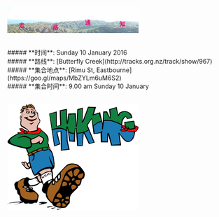 ![skyline](_images/skyline2.png)

<br/>
##### **时间**: Sunday 10 January 2016
<br/>
##### **路线**: [Butterfly Creek](http://tracks.org.nz/track/show/967)
<br/>
##### **集合地点**: [Rimu St, Eastbourne](https://goo.gl/maps/MbZYLm6uM6S2)
<br/>
##### **集合时间**: 9.00 am Sunday 10 January
<br/><br/>

![hike_big_shoes](_images/hike_big_shoes.png)
